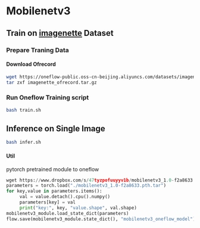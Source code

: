 # Mobilenetv3

## Train on [imagenette](https://github.com/fastai/imagenette) Dataset

### Prepare Traning Data

#### Download Ofrecord

```bash
wget https://oneflow-public.oss-cn-beijing.aliyuncs.com/datasets/imagenette_ofrecord.tar.gz
tar zxf imagenette_ofrecord.tar.gz
```

### Run Oneflow Training script

```bash
bash train.sh
```


## Inference on Single Image

```bash
bash infer.sh
```

#### Util
pytorch pretrained module to oneflow
```python
wget https://www.dropbox.com/s/47tyzpofuuyyv1b/mobilenetv3_1.0-f2a8633.pth.tar?dl=1
parameters = torch.load("./mobilenetv3_1.0-f2a8633.pth.tar")
for key,value in parameters.items():
     val = value.detach().cpu().numpy()
     parameters[key] = val
     print("key:", key, "value.shape", val.shape)
mobilenetv3_module.load_state_dict(parameters)
flow.save(mobilenetv3_module.state_dict(), "mobilenetv3_oneflow_model")
```